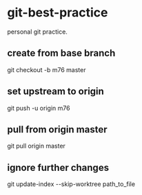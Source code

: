 # git-best-practice
personal git practice.

## create from base branch
git checkout -b m76 master

## set upstream to origin
git push -u origin m76

## pull from origin master
git pull origin master

## ignore further changes
git update-index --skip-worktree path_to_file
